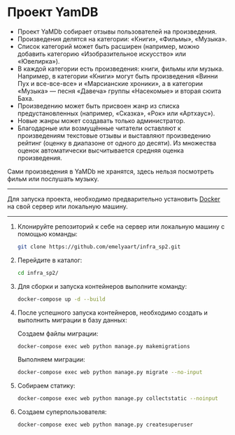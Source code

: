 # Проект YamDB
- Проект YaMDb собирает отзывы пользователей на произведения.  
- Произведения делятся на категории: «Книги», «Фильмы», «Музыка». 
- Список категорий может быть расширен (например, можно добавить категорию «Изобразительное искусство» или «Ювелирка»).
- В каждой категории есть произведения: книги, фильмы или музыка. Например, в категории «Книги» могут быть произведения «Винни Пух и все-все-все» и «Марсианские хроники», а в категории «Музыка» — песня «Давеча» группы «Насекомые» и вторая сюита Баха. 
- Произведению может быть присвоен жанр из списка предустановленных (например, «Сказка», «Рок» или «Артхаус»). 
- Новые жанры может создавать только администратор.
- Благодарные или возмущённые читатели оставляют к произведениям текстовые отзывы и выставляют произведению рейтинг (оценку в диапазоне от одного до десяти). Из множества оценок автоматически высчитывается средняя оценка произведения.

Сами произведения в YaMDb не хранятся, здесь нельзя посмотреть фильм или послушать музыку.
***
Для запуска проекта, необходимо предварительно установить [Docker](https://www.docker.com) на свой сервер или локальную машину.
***
1. Клонируйте репозиторий к себе на сервер или локальную машину с помощью команды:

    ```bash
    git clone https://github.com/emelyaart/infra_sp2.git
    ```

2. Перейдите в каталог:
    ```bash
    cd infra_sp2/
    ```

3. Для сборки и запуска контейнеров выполните команду:
    ```bash
    docker-compose up -d --build
    ```

4. После успешного запуска контейнеров, необходимо создать и выполнить миграции в базу данных:

    Создаем файлы миграции:
    ```bash
    docker-compose exec web python manage.py makemigrations
    ```
    Выполняем миграции:
    ```bash
    docker-compose exec web python manage.py migrate --no-input
    ```
5. Собираем статику:
    ```bash
    docker-compose exec web python manage.py collectstatic --noinput
    ```
6. Создаем суперпользователя:
    ```bash
    docker-compose exec web python manage.py createsuperuser
    ```
